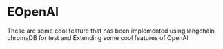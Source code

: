# EOpenAI
These are some cool feature that has been implemented using langchain, chromaDB for test and Extending some cool features of OpenAI

